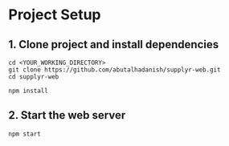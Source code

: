 # Project Setup

## 1. Clone project and install dependencies

```shell
cd <YOUR_WORKING_DIRECTORY>
git clone https://github.com/abutalhadanish/supplyr-web.git
cd supplyr-web

npm install
```

## 2. Start the web server
```shell
npm start
```